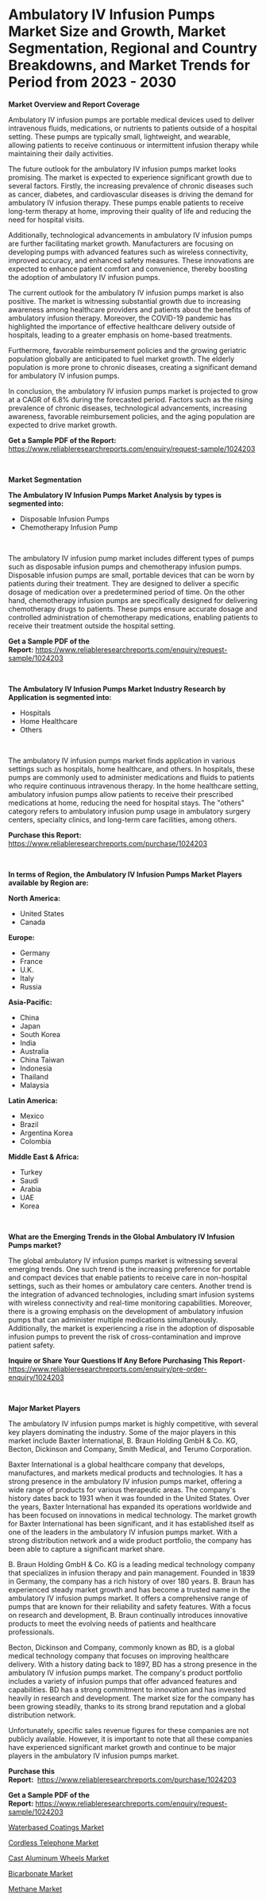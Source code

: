 <p><h1>Ambulatory IV Infusion Pumps Market Size and Growth, Market Segmentation, Regional and Country Breakdowns, and Market Trends for Period from 2023 -  2030</h1></p><p><strong>Market Overview and Report Coverage</strong></p>
<p><p>Ambulatory IV infusion pumps are portable medical devices used to deliver intravenous fluids, medications, or nutrients to patients outside of a hospital setting. These pumps are typically small, lightweight, and wearable, allowing patients to receive continuous or intermittent infusion therapy while maintaining their daily activities.</p><p>The future outlook for the ambulatory IV infusion pumps market looks promising. The market is expected to experience significant growth due to several factors. Firstly, the increasing prevalence of chronic diseases such as cancer, diabetes, and cardiovascular diseases is driving the demand for ambulatory IV infusion therapy. These pumps enable patients to receive long-term therapy at home, improving their quality of life and reducing the need for hospital visits.</p><p>Additionally, technological advancements in ambulatory IV infusion pumps are further facilitating market growth. Manufacturers are focusing on developing pumps with advanced features such as wireless connectivity, improved accuracy, and enhanced safety measures. These innovations are expected to enhance patient comfort and convenience, thereby boosting the adoption of ambulatory IV infusion pumps.</p><p>The current outlook for the ambulatory IV infusion pumps market is also positive. The market is witnessing substantial growth due to increasing awareness among healthcare providers and patients about the benefits of ambulatory infusion therapy. Moreover, the COVID-19 pandemic has highlighted the importance of effective healthcare delivery outside of hospitals, leading to a greater emphasis on home-based treatments.</p><p>Furthermore, favorable reimbursement policies and the growing geriatric population globally are anticipated to fuel market growth. The elderly population is more prone to chronic diseases, creating a significant demand for ambulatory IV infusion pumps.</p><p>In conclusion, the ambulatory IV infusion pumps market is projected to grow at a CAGR of 6.8% during the forecasted period. Factors such as the rising prevalence of chronic diseases, technological advancements, increasing awareness, favorable reimbursement policies, and the aging population are expected to drive market growth.</p></p>
<p><strong>Get a Sample PDF of the Report:</strong> <a href="https://www.reliableresearchreports.com/enquiry/request-sample/1024203">https://www.reliableresearchreports.com/enquiry/request-sample/1024203</a></p>
<p>&nbsp;</p>
<p><strong>Market Segmentation</strong></p>
<p><strong>The Ambulatory IV Infusion Pumps Market Analysis by types is segmented into:</strong></p>
<p><ul><li>Disposable Infusion Pumps</li><li>Chemotherapy Infusion Pump</li></ul></p>
<p>&nbsp;</p>
<p><p>The ambulatory IV infusion pump market includes different types of pumps such as disposable infusion pumps and chemotherapy infusion pumps. Disposable infusion pumps are small, portable devices that can be worn by patients during their treatment. They are designed to deliver a specific dosage of medication over a predetermined period of time. On the other hand, chemotherapy infusion pumps are specifically designed for delivering chemotherapy drugs to patients. These pumps ensure accurate dosage and controlled administration of chemotherapy medications, enabling patients to receive their treatment outside the hospital setting.</p></p>
<p><strong>Get a Sample PDF of the Report:</strong>&nbsp;<a href="https://www.reliableresearchreports.com/enquiry/request-sample/1024203">https://www.reliableresearchreports.com/enquiry/request-sample/1024203</a></p>
<p>&nbsp;</p>
<p><strong>The Ambulatory IV Infusion Pumps Market Industry Research by Application is segmented into:</strong></p>
<p><ul><li>Hospitals</li><li>Home Healthcare</li><li>Others</li></ul></p>
<p>&nbsp;</p>
<p><p>The ambulatory IV infusion pumps market finds application in various settings such as hospitals, home healthcare, and others. In hospitals, these pumps are commonly used to administer medications and fluids to patients who require continuous intravenous therapy. In the home healthcare setting, ambulatory infusion pumps allow patients to receive their prescribed medications at home, reducing the need for hospital stays. The "others" category refers to ambulatory infusion pump usage in ambulatory surgery centers, specialty clinics, and long-term care facilities, among others.</p></p>
<p><strong>Purchase this Report:</strong>&nbsp; <a href="https://www.reliableresearchreports.com/purchase/1024203">https://www.reliableresearchreports.com/purchase/1024203</a></p>
<p>&nbsp;</p>
<p><strong>In terms of Region, the Ambulatory IV Infusion Pumps Market Players available by Region are:</strong></p>
<p>
    <p> <strong> North America: </strong>
        <ul>
            <li>United States</li>
            <li>Canada</li>
        </ul>
        </p> 
    <p> <strong> Europe: </strong>
        <ul>
            <li>Germany</li>
            <li>France</li>
            <li>U.K.</li>
            <li>Italy</li>
            <li>Russia</li>
        </ul>
        </p> 
    <p> <strong> Asia-Pacific: </strong>
        <ul>
            <li>China</li>
            <li>Japan</li>
            <li>South Korea</li>
            <li>India</li>
            <li>Australia</li>
            <li>China Taiwan</li>
            <li>Indonesia</li>
            <li>Thailand</li>
            <li>Malaysia</li>
        </ul>
        </p> 
    <p> <strong> Latin America: </strong>
        <ul>
            <li>Mexico</li>
            <li>Brazil</li>
            <li>Argentina Korea</li>
            <li>Colombia</li>
        </ul>
        </p> 
    <p> <strong> Middle East & Africa: </strong>
        <ul>
            <li>Turkey</li>
            <li>Saudi</li>
            <li>Arabia</li>
            <li>UAE</li>
            <li>Korea</li>
        </ul>
    </p>
    </p>
<p>&nbsp;</p>
<p><strong>What are the Emerging Trends in the Global Ambulatory IV Infusion Pumps market?</strong></p>
<p><p>The global ambulatory IV infusion pumps market is witnessing several emerging trends. One such trend is the increasing preference for portable and compact devices that enable patients to receive care in non-hospital settings, such as their homes or ambulatory care centers. Another trend is the integration of advanced technologies, including smart infusion systems with wireless connectivity and real-time monitoring capabilities. Moreover, there is a growing emphasis on the development of ambulatory infusion pumps that can administer multiple medications simultaneously. Additionally, the market is experiencing a rise in the adoption of disposable infusion pumps to prevent the risk of cross-contamination and improve patient safety.</p></p>
<p><strong>Inquire or Share Your Questions If Any Before Purchasing This Report</strong>- <a href="https://www.reliableresearchreports.com/enquiry/pre-order-enquiry/1024203">https://www.reliableresearchreports.com/enquiry/pre-order-enquiry/1024203</a></p>
<p>&nbsp;</p>
<p><strong>Major Market Players</strong></p>
<p><p>The ambulatory IV infusion pumps market is highly competitive, with several key players dominating the industry. Some of the major players in this market include Baxter International, B. Braun Holding GmbH & Co. KG, Becton, Dickinson and Company, Smith Medical, and Terumo Corporation.</p><p>Baxter International is a global healthcare company that develops, manufactures, and markets medical products and technologies. It has a strong presence in the ambulatory IV infusion pumps market, offering a wide range of products for various therapeutic areas. The company's history dates back to 1931 when it was founded in the United States. Over the years, Baxter International has expanded its operations worldwide and has been focused on innovations in medical technology. The market growth for Baxter International has been significant, and it has established itself as one of the leaders in the ambulatory IV infusion pumps market. With a strong distribution network and a wide product portfolio, the company has been able to capture a significant market share.</p><p>B. Braun Holding GmbH & Co. KG is a leading medical technology company that specializes in infusion therapy and pain management. Founded in 1839 in Germany, the company has a rich history of over 180 years. B. Braun has experienced steady market growth and has become a trusted name in the ambulatory IV infusion pumps market. It offers a comprehensive range of pumps that are known for their reliability and safety features. With a focus on research and development, B. Braun continually introduces innovative products to meet the evolving needs of patients and healthcare professionals.</p><p>Becton, Dickinson and Company, commonly known as BD, is a global medical technology company that focuses on improving healthcare delivery. With a history dating back to 1897, BD has a strong presence in the ambulatory IV infusion pumps market. The company's product portfolio includes a variety of infusion pumps that offer advanced features and capabilities. BD has a strong commitment to innovation and has invested heavily in research and development. The market size for the company has been growing steadily, thanks to its strong brand reputation and a global distribution network.</p><p>Unfortunately, specific sales revenue figures for these companies are not publicly available. However, it is important to note that all these companies have experienced significant market growth and continue to be major players in the ambulatory IV infusion pumps market.</p></p>
<p><strong>Purchase this Report:</strong>&nbsp;&nbsp;<a href="https://www.reliableresearchreports.com/purchase/1024203">https://www.reliableresearchreports.com/purchase/1024203</a></p>
<p></p>
<p><strong>Get a Sample PDF of the Report:</strong>&nbsp;<a href="https://www.reliableresearchreports.com/enquiry/request-sample/1024203">https://www.reliableresearchreports.com/enquiry/request-sample/1024203</a></p>
<p><p><a href="https://medium.com/@mskylatoy/waterbased-coatings-market-size-growth-forecast-2023-2030-770f8edf83e8">Waterbased Coatings Market</a></p><p><a href="https://www.linkedin.com/pulse/decoding-cordless-telephone-market-deep-dive-latest-trends-k4yue/">Cordless Telephone Market</a></p><p><a href="https://www.linkedin.com/pulse/cast-aluminum-wheels-market-size-share-global-analysis-2rpde/">Cast Aluminum Wheels Market</a></p><p><a href="https://www.linkedin.com/pulse/bicarbonate-market-challenges-opportunities-growth-drivers-0w1te/">Bicarbonate Market</a></p><p><a href="https://medium.com/@jackyhammes/methane-market-size-growth-forecast-2023-2030-c039f02aeb5c">Methane Market</a></p></p>